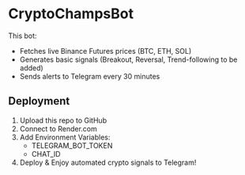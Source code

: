 # CryptoChampsBot

This bot:
- Fetches live Binance Futures prices (BTC, ETH, SOL)
- Generates basic signals (Breakout, Reversal, Trend-following to be added)
- Sends alerts to Telegram every 30 minutes

## Deployment
1. Upload this repo to GitHub
2. Connect to Render.com
3. Add Environment Variables:
   - TELEGRAM_BOT_TOKEN
   - CHAT_ID
4. Deploy & Enjoy automated crypto signals to Telegram!
